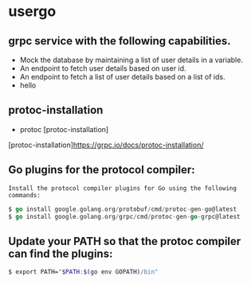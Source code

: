 # usergo
## grpc service with the following capabilities.

- Mock the database by maintaining a list of user details in a variable.
- An endpoint to fetch user details based on user id.
- An endpoint to fetch a list of user details based on a list of ids.
- hello


## protoc-installation
- protoc [protoc-installation]

[protoc-installation]<https://grpc.io/docs/protoc-installation/>

## Go plugins for the protocol compiler:
    Install the protocol compiler plugins for Go using the following commands:

```go 
$ go install google.golang.org/protobuf/cmd/protoc-gen-go@latest
$ go install google.golang.org/grpc/cmd/protoc-gen-go-grpc@latest
```
## Update your PATH so that the protoc compiler can find the plugins:

```bash
$ export PATH="$PATH:$(go env GOPATH)/bin"
```
